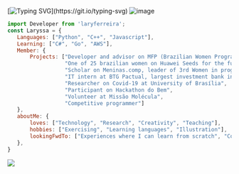 
[![Typing SVG](https://readme-typing-svg.herokuapp.com?font=Sorts+Mill+Goudy&size=30&pause=1000&color=F7A1DF&width=435&lines=Building+a+better+world+with+code!)](https://git.io/typing-svg)                 
![image](https://github.com/laryferreira/laryferreira/assets/90197932/86b38c58-41ad-4845-88a6-b74608cdfe6d)
<!-- Javascript (descrição pessoal) -->
 ```js
import Developer from 'laryferreira';
const Laryssa = {
    Languages: ["Python", "C++", "Javascript"],
    Learning: ["C#", "Go", "AWS"],
    Member: {
        Projects: ["Developer and advisor on MFP (Brazilian Women Programming Marathon)",
                   "One of 25 brazilian women on Huawei Seeds for the future '23",
                   "Scholar on Meninas.comp, leader of 3rd Women in programming Competition",
                   "IT intern at BTG Pactual, largest investment bank in Latin America",
                   "Researcher on Covid-19 at University of Brasília",
                   "Participant on Hackathon do Bem",
                   "Volunteer at Missão Molécula",
                   "Competitive programmer"]        
    },
    aboutMe: {
        loves: ["Technology", "Research", "Creativity", "Teaching"],
        hobbies: ["Exercising", "Learning languages", "Illustration"],
        lookingFwdTo: ["Experiences where I can learn from scratch", "Contribute to real life projects"]
    },
}

```
  <!-- Ranking de Linguagens -->
<a href=""> <img align="center" src="https://github-readme-stats-sigma-five.vercel.app/api/top-langs/?username=laryferreira&layout=compact&langs_count=15&theme=dracula&line_height=40&hide=css"/> </a>
